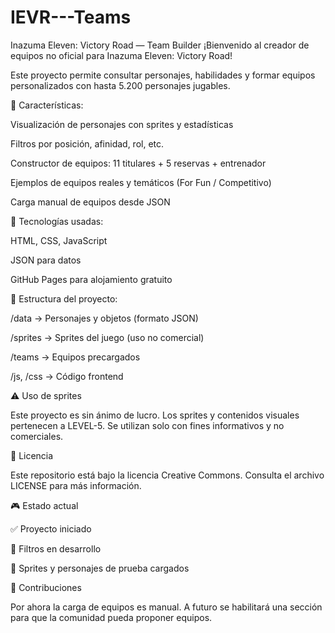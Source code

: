 # IEVR---Teams

Inazuma Eleven: Victory Road — Team Builder
¡Bienvenido al creador de equipos no oficial para Inazuma Eleven: Victory Road!

Este proyecto permite consultar personajes, habilidades y formar equipos personalizados con hasta 5.200 personajes jugables.

🌟 Características:

Visualización de personajes con sprites y estadísticas

Filtros por posición, afinidad, rol, etc.

Constructor de equipos: 11 titulares + 5 reservas + entrenador

Ejemplos de equipos reales y temáticos (For Fun / Competitivo)

Carga manual de equipos desde JSON

🔧 Tecnologías usadas:

HTML, CSS, JavaScript

JSON para datos

GitHub Pages para alojamiento gratuito

📁 Estructura del proyecto:

/data → Personajes y objetos (formato JSON)

/sprites → Sprites del juego (uso no comercial)

/teams → Equipos precargados

/js, /css → Código frontend

⚠️ Uso de sprites

Este proyecto es sin ánimo de lucro. Los sprites y contenidos visuales pertenecen a LEVEL-5. Se utilizan solo con fines informativos y no comerciales.

📄 Licencia

Este repositorio está bajo la licencia Creative Commons. Consulta el archivo LICENSE para más información.

🎮 Estado actual

✅ Proyecto iniciado

🚧 Filtros en desarrollo

🧪 Sprites y personajes de prueba cargados

🙌 Contribuciones

Por ahora la carga de equipos es manual. A futuro se habilitará una sección para que la comunidad pueda proponer equipos.
